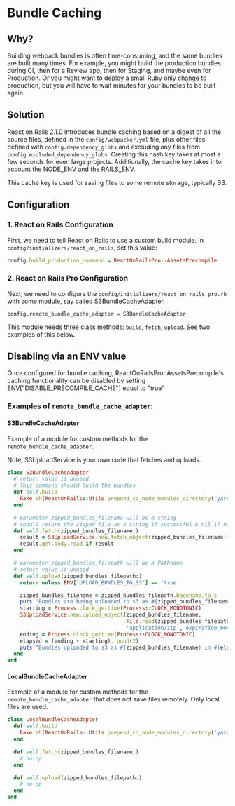 # Bundle Caching

## Why?
Building webpack bundles is often time-consuming, and the same bundles are built many times.
For example, you might build the production bundles during CI, then for a Review app, then
for Staging, and maybe even for Production. Or you might want to deploy a small Ruby only
change to production, but you will have to wait minutes for your bundles to be built again.

## Solution
React on Rails 2.1.0 introduces bundle caching based on a digest of all the source files, defined
in the `config/webpacker.yml` file, plus other files defined with `config.dependency_globs` and
excluding any files from `config.excluded_dependency_globs`. Creating this hash key takes at most a
few seconds for even large projects. Additionally, the cache key takes into account the NODE_ENV and
the RAILS_ENV.

This cache key is used for saving files to some remote storage, typically S3.

## Configuration

### 1. React on Rails Configuration
First, we need to tell React on Rails to use a custom build module. In
`config/initializers/react_on_rails`, set this value:

```ruby
config.build_production_command = ReactOnRailsPro::AssetsPrecompile
```

### 2. React on Rails Pro Configuration
Next, we need to configure the `config/initializers/react_on_rails_pro.rb` with some module,
say called S3BundleCacheAdapter.

```
config.remote_bundle_cache_adapter = S3BundleCacheAdapter
```

This module needs three class methods: `build`, `fetch`, `upload`. See two examples of this below.

## Disabling via an ENV value
Once configured for bundle caching, ReactOnRailsPro::AssetsPrecompile's caching functionality
can be disabled by setting ENV["DISABLE_PRECOMPILE_CACHE"] equal to "true"

### Examples of `remote_bundle_cache_adapter`:

#### S3BundleCacheAdapter
Example of a module for custom methods for the `remote_bundle_cache_adapter`.

Note, S3UploadService is your own code that fetches and uploads.

```ruby
class S3BundleCacheAdapter
  # return value is unused
  # This command should build the bundles
  def self.build
    Rake.sh(ReactOnRails::Utils.prepend_cd_node_modules_directory('yarn start build.prod').to_s)
  end

  # parameter zipped_bundles_filename will be a string
  # should return the zipped file as a string if successful & nil if not
  def self.fetch(zipped_bundles_filename:)
    result = S3UploadService.new.fetch_object(zipped_bundles_filename)
    result.get.body.read if result
  end

  # parameter zipped_bundles_filepath will be a Pathname
  # return value is unused
  def self.upload(zipped_bundles_filepath:)
    return unless ENV['UPLOAD_BUNDLES_TO_S3'] == 'true'

    zipped_bundles_filename = zipped_bundles_filepath.basename.to_s
    puts "Bundles are being uploaded to s3 as #{zipped_bundles_filename}"
    starting = Process.clock_gettime(Process::CLOCK_MONOTONIC)
    S3UploadService.new.upload_object(zipped_bundles_filename,
                                      File.read(zipped_bundles_filepath, mode: 'rb'),
                                      'application/zip', expiration_months: 12)
    ending = Process.clock_gettime(Process::CLOCK_MONOTONIC)
    elapsed = (ending - starting).round(2)
    puts "Bundles uploaded to s3 as #{zipped_bundles_filename} in #{elapsed} seconds"
  end
end
```

#### LocalBundleCacheAdapter
Example of a module for custom methods for the `remote_bundle_cache_adapter` that does not save files
remotely. Only local files are used.

```ruby
class LocalBundleCacheAdapter
  def self.build
    Rake.sh(ReactOnRails::Utils.prepend_cd_node_modules_directory('yarn start build.prod').to_s)
  end

  def self.fetch(zipped_bundles_filename:)
    # no-op
  end

  def self.upload(zipped_bundles_filepath:)
    # no-op
  end
end
```

